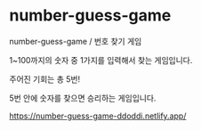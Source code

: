 # number-guess-game
number-guess-game / 번호 찾기 게임

1~100까지의 숫자 중 1가지를 입력해서 찾는 게임입니다.

주어진 기회는 총 5번!

5번 안에 숫자를 찾으면 승리하는 게임입니다.


https://number-guess-game-ddoddi.netlify.app/
